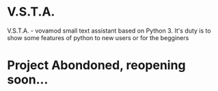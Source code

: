 # V.S.T.A.
V.S.T.A. - vovamod small text assistant based on Python 3. It's duty is to show some features of python to new users or for the begginers


# Project Abondoned, reopening soon...
